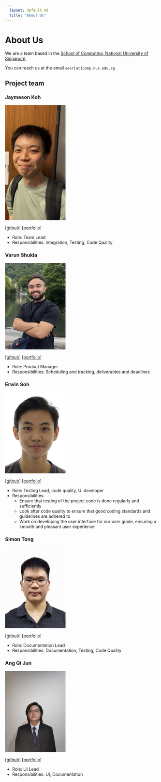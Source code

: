 ```yaml
---
  layout: default.md
  title: "About Us"
---
```


# About Us

We are a team based in the [School of Computing, National University of Singapore](http://www.comp.nus.edu.sg).

You can reach us at the email `seer[at]comp.nus.edu.sg`

## Project team

### Jaymeson Koh

<img src="images/blanklogic.png" width="200px">

[[github](https://github.com/blanklogic)]
[[portfolio](team/jaymeson.md)]

* Role: Team Lead
* Responsibilities: Integration, Testing, Code Quality

### Varun Shukla

<img src="images/shux347.png" width="200px">

[[github](http://github.com/Shux347)]
[[portfolio](team/varun.md)]

* Role: Product Manager
* Responsibilities: Scheduling and tracking, deliverables and deadlines

### Erwin Soh

<img src="images/meerkatboy.png" width="200px">

[[github](http://github.com/meerkatboy)]
[[portfolio](team/erwin.md)]

* Role: Testing Lead, code quality, UI developer
* Responsibilities:
  * Ensure that testing of the project code is done regularly and sufficiently
  * Look after code quality to ensure that good coding standards and guidelines are adhered to
  * Work on developing the user interface for our user guide, ensuring a smooth and pleasant user experience

### Simon Tong

<img src="images/uniqly.png" width="200px">

[[github](http://github.com/uniqly)]
[[portfolio](team/uniqly.md)]

* Role: Documentation Lead
* Responsibilities: Documentation, Testing, Code Quality

### Ang Qi Jun

<img src="images/realqijun.png" width="200px">

[[github](http://github.com/realqijun)]
[[portfolio](team/qijun.md)]

* Role: UI Lead
* Responsibilities: UI, Documentation
